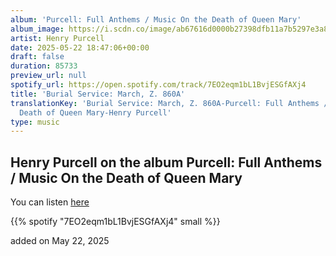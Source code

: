 ```yaml
---
album: 'Purcell: Full Anthems / Music On the Death of Queen Mary'
album_image: https://i.scdn.co/image/ab67616d0000b27398dfb11a7b5297e3a849acce
artist: Henry Purcell
date: 2025-05-22 18:47:06+00:00
draft: false
duration: 85733
preview_url: null
spotify_url: https://open.spotify.com/track/7EO2eqm1bL1BvjESGfAXj4
title: 'Burial Service: March, Z. 860A'
translationKey: 'Burial Service: March, Z. 860A-Purcell: Full Anthems / Music On the
  Death of Queen Mary-Henry Purcell'
type: music
---
```



## Henry Purcell on the album Purcell: Full Anthems / Music On the Death of Queen Mary

You can listen [here](https://open.spotify.com/track/7EO2eqm1bL1BvjESGfAXj4)

{{% spotify "7EO2eqm1bL1BvjESGfAXj4" small %}}

added on May 22, 2025